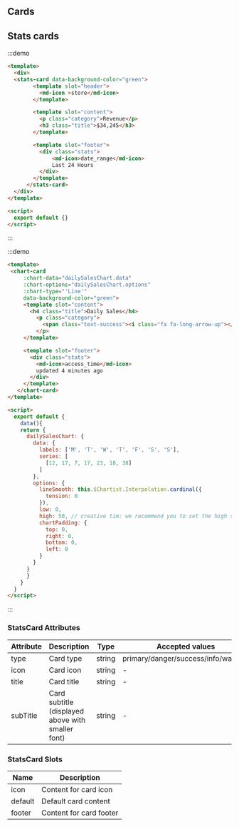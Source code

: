 ## Cards

<script>
module.exports = {
  data() {
   return {
    dailySalesChart: {
          data: {
            labels: ['M', 'T', 'W', 'T', 'F', 'S', 'S'],
            series: [
              [12, 17, 7, 17, 23, 18, 38]
            ]
          },
          options: {
            lineSmooth: this.$Chartist.Interpolation.cardinal({
              tension: 0
            }),
            low: 0,
            high: 50, // creative tim: we recommend you to set the high sa the biggest value + something for a better look
            chartPadding: {
              top: 0,
              right: 0,
              bottom: 0,
              left: 0
            }
          }
        }
   }
  }
}
</script>

## Stats cards

:::demo
```html
<template>
  <div>
  <stats-card data-background-color="green">
        <template slot="header">
          <md-icon >store</md-icon>
        </template>

        <template slot="content">
          <p class="category">Revenue</p>
          <h3 class="title">$34,245</h3>
        </template>

        <template slot="footer">
          <div class="stats">
              <md-icon>date_range</md-icon>
              Last 24 Hours
          </div>
        </template>
      </stats-card>
  </div>
</template>

<script>
  export default {}
</script>
```
:::

:::demo
```html
<template>
 <chart-card
     :chart-data="dailySalesChart.data"
     :chart-options="dailySalesChart.options"
     :chart-type="'Line'"
     data-background-color="green">
     <template slot="content">
       <h4 class="title">Daily Sales</h4>
         <p class="category">
           <span class="text-success"><i class="fa fa-long-arrow-up"></i> 55% </span> increase in today sales.
         </p>
     </template>

     <template slot="footer">
       <div class="stats">
         <md-icon>access_time</md-icon>
         updated 4 minutes ago
       </div>
     </template>
   </chart-card>
</template>

<script>
  export default {
    data(){
    return {
      dailySalesChart: {
        data: {
          labels: ['M', 'T', 'W', 'T', 'F', 'S', 'S'],
          series: [
            [12, 17, 7, 17, 23, 18, 38]
          ]
        },
        options: {
          lineSmooth: this.$Chartist.Interpolation.cardinal({
            tension: 0
          }),
          low: 0,
          high: 50, // creative tim: we recommend you to set the high sa the biggest value + something for a better look
          chartPadding: {
            top: 0,
            right: 0,
            bottom: 0,
            left: 0
          }
        }
      }
      }
    }
  }
</script>
```
:::


### StatsCard Attributes
| Attribute      | Description    | Type      | Accepted values       | Default   |
|---------- |-------- |---------- |-------------  |-------- |
| type     | Card type   | string  |   primary/danger/success/info/warning        |     primary     |
| icon     | Card icon   | string  |   -        |     -     |
| title     | Card title   | string  |   -        |     —     |
| subTitle     | Card subtitle (displayed above with smaller font)  | string  |      -        |     -     |

### StatsCard Slots
| Name | Description |
|---------- |-------- |
|  icon  | Content for card icon |
|  default  | Default card content |
|  footer  | Content for card footer |
